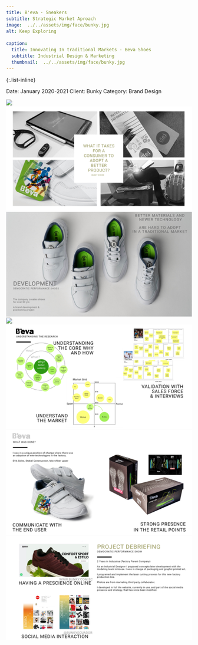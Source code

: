 ```yaml
---
title: B'eva - Sneakers
subtitle: Strategic Market Aproach
image:  ../../assets/img/face/bunky.jpg
alt: Keep Exploring

caption:
  title: Innovating In traditional Markets - Beva Shoes
  subtitle: Industrial Design & Marketing
  thumbnail:  ../../assets/img/face/bunky.jpg
---
```


{:.list-inline}

Date: January 2020-2021
Client: Bunky
Category: Brand Design

<div id="container">
    <img id="bigDude" src="../../assets/img/portfolio/beva/beva.jpg" />
</div>
<div id="container">
    <img id="bigDude" src="b../../assets/img/portfolio/beva/beva2.jpg" />
</div>
<div id="container">
    <img id="bigDude" src="b../../assets/img/portfolio/beva/beva3.jpg" />
</div>
<div id="container">
    <img id="bigDude" src="../../assets/img/portfolio/beva/beva4.jpg" />
</div>
<div id="container">
    <img id="bigDude" src="b../../assets/img/portfolio/beva/beva5.jpg" />
</div>
<div id="container">
    <img id="bigDude" src="b../../assets/img/portfolio/beva/beva6.jpg" />
</div>
<div id="container">
    <img id="bigDude" src="b../../assets/img/portfolio/beva/beva7.jpg" />
</div>
